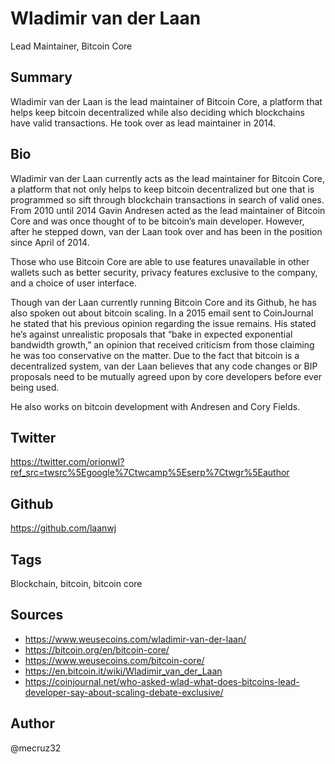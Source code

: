 # Wladimir van der Laan
Lead Maintainer, Bitcoin Core

## Summary
Wladimir van der Laan is the lead maintainer of Bitcoin Core, a platform that helps keep bitcoin decentralized while also deciding which blockchains have valid transactions. He took over as lead maintainer in 2014.

## Bio
Wladimir van der Laan currently acts as the lead maintainer for Bitcoin Core, a platform that not only helps to keep bitcoin decentralized but one that is programmed so sift through blockchain transactions in search of valid ones. From 2010 until 2014 Gavin Andresen acted as the lead maintainer of Bitcoin Core and was once thought of to be bitcoin’s main developer. However, after he stepped down, van der Laan took over and has been in the position since April of 2014. 

Those who use Bitcoin Core are able to use features unavailable in other wallets such as better security, privacy features exclusive to the company, and a choice of user interface. 

Though van der Laan currently running Bitcoin Core and its Github, he has also spoken out about bitcoin scaling. In a 2015 email sent to CoinJournal he stated that his previous opinion regarding the issue remains. His stated he’s against unrealistic proposals that “bake in expected exponential bandwidth growth,” an opinion that received criticism from those claiming he was too conservative on the matter.  Due to the fact that bitcoin is a decentralized system, van der Laan believes that any code changes or BIP proposals need to be mutually agreed upon by core developers before ever being used.

He also works on bitcoin development with Andresen and Cory Fields.

## Twitter
https://twitter.com/orionwl?ref_src=twsrc%5Egoogle%7Ctwcamp%5Eserp%7Ctwgr%5Eauthor

## Github
https://github.com/laanwj

## Tags
Blockchain, bitcoin, bitcoin core 

## Sources
* https://www.weusecoins.com/wladimir-van-der-laan/
* https://bitcoin.org/en/bitcoin-core/
* https://www.weusecoins.com/bitcoin-core/
* https://en.bitcoin.it/wiki/Wladimir_van_der_Laan
* https://coinjournal.net/who-asked-wlad-what-does-bitcoins-lead-developer-say-about-scaling-debate-exclusive/

## Author
@mecruz32
